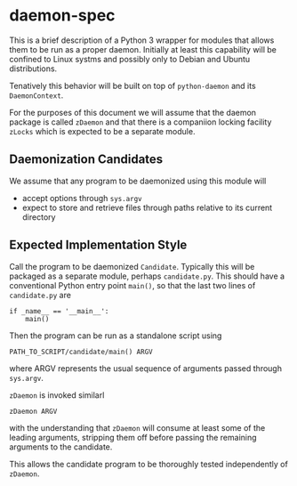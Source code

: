 <h1 class="libTop">daemon-spec</h1>

This is a brief description of a Python 3 wrapper for modules that
allows them to be run as a proper daemon.  Initially at least this
capability will be confined to Linux systms and possibly only to
Debian and Ubuntu distributions.

Tenatively this behavior will be built on top of `python-daemon` and
its `DaemonContext`.

For the purposes of this document we will assume that the daemon
package is called `zDaemon` and that there is a companiion locking
facility `zLocks` which is expected to be a separate module.

## Daemonization Candidates

We assume that any program to be daemonized using this module will

* accept options through `sys.argv`
* expect to store and retrieve files through paths relative to its
    current directory

## Expected Implementation Style

Call the program to be daemonized `Candidate`.  Typically this will
be packaged as a separate module, perhaps `candidate.py`.  This should
have a conventional Python entry point `main()`, so that the last two
lines of `candidate.py` are

    if _name__ == '__main__':
        main()

Then the program can be run as a standalone script using

    PATH_TO_SCRIPT/candidate/main() ARGV

where ARGV represents the usual sequence of arguments passed through
`sys.argv`.

`zDaemon` is invoked similarl

    zDaemon ARGV

with the understanding that `zDaemon` will consume at least some of the
leading arguments, stripping them off before passing the remaining
arguments to the candidate.

This allows the candidate program to be thoroughly tested independently
of `zDaemon`.
